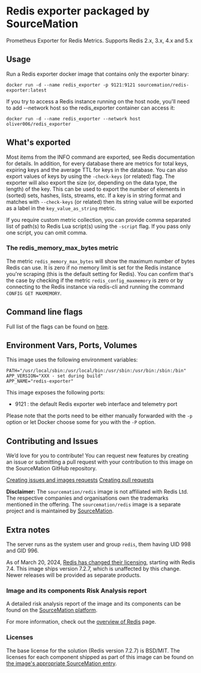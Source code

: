# Redis exporter packaged by SourceMation

Prometheus Exporter for Redis Metrics. Supports Redis 2.x, 3.x, 4.x and 5.x

## Usage

Run a Redis exporter docker image that contains only the exporter binary:

```
docker run -d --name redis_exporter -p 9121:9121 sourcemation/redis-exporter:latest
```

If you try to access a Redis instance running on the host node, you'll need to add --network host so the redis_exporter container can access it:

```
docker run -d --name redis_exporter --network host oliver006/redis_exporter
```

## What's exported
Most items from the INFO command are exported, see Redis documentation for details.
In addition, for every database there are metrics for total keys, expiring keys and the average TTL for keys in the database.
You can also export values of keys by using the `-check-keys` (or related) flag. The exporter will also export the size (or, depending on the data type, the length) of the key. This can be used to export the number of elements in (sorted) sets, hashes, lists, streams, etc. If a key is in string format and matches with `--check-keys` (or related) then its string value will be exported as a label in the `key_value_as_string` metric.

If you require custom metric collection, you can provide comma separated list of path(s) to Redis Lua script(s) using the `-script` flag. If you pass only one script, you can omit comma.

### The redis_memory_max_bytes metric
The metric `redis_memory_max_bytes` will show the maximum number of bytes Redis can use.
It is zero if no memory limit is set for the Redis instance you're scraping (this is the default setting for Redis).
You can confirm that's the case by checking if the metric `redis_config_maxmemory` is zero or by connecting to the Redis instance via redis-cli and running the command `CONFIG GET MAXMEMORY`.

## Command line flags
Full list of the flags can be found on [here](https://github.com/oliver006/redis_exporter/blob/master/README.md#command-line-flags).

## Environment Vars, Ports, Volumes

This image uses the following environment variables:

```
PATH="/usr/local/sbin:/usr/local/bin:/usr/sbin:/usr/bin:/sbin:/bin"
APP_VERSION="XXX - set during build"
APP_NAME="redis-exporter"
```

This image exposes the following ports: 

- 9121 : the default Redis exporter web interface and telemetry port

Please note that the ports need to be either manually forwarded with the
`-p` option or let Docker choose some for you with the `-P` option.

## Contributing and Issues

We’d love for you to contribute! You can request new features by
creating an issue or submitting a pull request with your contribution to
this image on the SourceMation GitHub repository.

[Creating issues and images requests](https://github.com/SourceMation/images/issues/new/choose)
[Creating pull requests](https://github.com/SourceMation/images/compare)

**Disclaimer:** The `sourcemation/redis` image is not affiliated with Redis
Ltd. The respective companies and organisations own the trademarks mentioned in
the offering. The `sourcemation/redis` image is a separate project and is
maintained by [SourceMation](https://sourcemation.com).

## Extra notes

The server runs as the system user and group `redis`, them having UID 998 and
GID 996.

As of March 20, 2024, [Redis has changed their
licensing](https://redis.io/blog/redis-adopts-dual-source-available-licensing/),
starting with Redis 7.4. This image ships version 7.2.7, which is unaffected by
this change. Newer releases will be provided as separate products.

### Image and its components Risk Analysis report

A detailed risk analysis report of the image and its components can be found on
the [SourceMation
platform](https://www.sourcemation.com/products/7e370e6a-baad-4b48-8e85-bdc7504cf06d/deployments).

For more information, check out the [overview of
Redis](https://redis.io/about/) page.

### Licenses

The base license for the solution (Redis version 7.2.7) is BSD/MIT. The
licenses for each component shipped as part of this image can be found on [the
image's appropriate SourceMation
entry](https://www.sourcemation.com/products/7e370e6a-baad-4b48-8e85-bdc7504cf06d/deployments).
